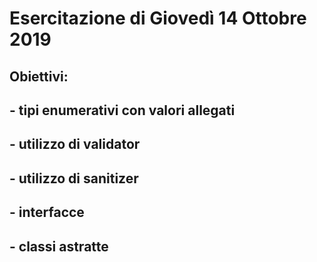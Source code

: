 # Esercitazione di Giovedì 14 Ottobre 2019

## Obiettivi: 
## - tipi enumerativi con valori allegati
## - utilizzo di validator
## - utilizzo di sanitizer
## - interfacce
## - classi astratte
